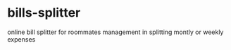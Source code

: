 # bills-splitter
online bill splitter for roommates  management in splitting montly or weekly expenses
